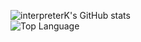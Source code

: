 <!-- interpreterK, https://github.com/interpreterK -->
![interpreterK's GitHub stats](https://github-readme-stats.vercel.app/api?username=interpreterK&count_private=true&show_icons=true&theme=github_dark)<br>
![Top Language](https://github-readme-stats.vercel.app/api/top-langs/?username=interpreterK&langs_count=10&layout=compact&theme=github_dark)
